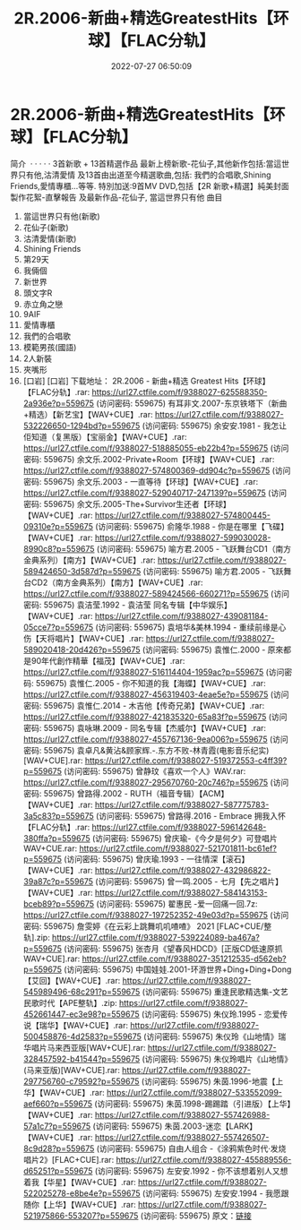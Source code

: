 ﻿---
title: 2R.2006-新曲+精选GreatestHits【环球】【FLAC分轨】
date: 2022-07-27 06:50:09
categories: WAV车载音乐、镜像
tags: None
---
# 2R.2006-新曲+精选GreatestHits【环球】【FLAC分轨】

简介  · · · · ·
3首新歌 + 13首精選作品
最新上榜新歌-花仙子,其他新作包括:當這世界只有他,沽清愛情
及13首由出道至今精選歌曲,包括: 我們的合唱歌,Shining Friends,愛情專櫃…等等.
特別加送:9首MV DVD,包括【2R 新歌+精選】純美封面製作花絮-直擊報告
及最新作品-花仙子, 當這世界只有他
曲目
01. 當這世界只有他(新歌)
02. 花仙子(新歌)
03. 沽清愛情(新歌)
04. Shining Friends
05. 第29天
06. 我倆個
07. 新世界
08. 頭文字R
09. 赤立角之戀
10. 9AIF
11. 愛情專櫃
12. 我們的合唱歌
13. 模範男孩(國語)
14. 2人新裝
15. 夾嘴形
16. [口岩] [口岩]
下载地址：
2R.2006 - 新曲+精选 Greatest Hits【环球】【FLAC分轨】.rar: https://url27.ctfile.com/f/9388027-625588350-2a936e?p=559675
(访问密码: 559675)
有耳非文.2007-东京铁塔下（新曲+精选）【新艺宝】【WAV+CUE】.rar: https://url27.ctfile.com/f/9388027-532226650-1294bd?p=559675
(访问密码: 559675)
余安安.1981 - 我怎让佢知道（复黑版）【宝丽金】【WAV+CUE】.rar: https://url27.ctfile.com/f/9388027-518885055-eb22b4?p=559675
(访问密码: 559675)
余文乐.2002-Private+Room【环球】【WAV+CUE】.rar: https://url27.ctfile.com/f/9388027-574800369-dd904c?p=559675
(访问密码: 559675)
余文乐.2003 - 一直等待【环球】【WAV+CUE】.rar: https://url27.ctfile.com/f/9388027-529040717-247139?p=559675
(访问密码: 559675)
余文乐.2005-The+Survivor生还者【环球】【WAV+CUE】.rar: https://url27.ctfile.com/f/9388027-574800445-09310e?p=559675
(访问密码: 559675)
俞隆华.1988 - 你是在哪里【飞碟】【WAV+CUE】.rar: https://url27.ctfile.com/f/9388027-599030028-8990c8?p=559675
(访问密码: 559675)
喻方君.2005 - 飞跃舞台CD1（南方金典系列）【南方】【WAV+CUE】.rar: https://url27.ctfile.com/f/9388027-589424650-3d587d?p=559675
(访问密码: 559675)
喻方君.2005 - 飞跃舞台CD2（南方金典系列）【南方】【WAV+CUE】.rar: https://url27.ctfile.com/f/9388027-589424566-660271?p=559675
(访问密码: 559675)
袁洁莹.1992 - 袁洁莹 同名专辑【中华娱乐】【WAV+CUE】.rar: https://url27.ctfile.com/f/9388027-439081184-05cce7?p=559675
(访问密码: 559675)
袁培华&美林.1994 - 重续前缘是心伤【天将唱片】【WAV+CUE】.rar: https://url27.ctfile.com/f/9388027-589020418-20d426?p=559675
(访问密码: 559675)
袁惟仁.2000 - 原來都是90年代創作精華【福茂】【WAV+CUE】.rar: https://url27.ctfile.com/f/9388027-516114404-1959ac?p=559675
(访问密码: 559675)
袁惟仁.2005 - 你不知道的我【海蝶】【WAV+CUE】.rar: https://url27.ctfile.com/f/9388027-456319403-4eae5e?p=559675
(访问密码: 559675)
袁惟仁.2014 - 木吉他【传奇兄弟】【WAV+CUE】.rar: https://url27.ctfile.com/f/9388027-421835320-65a83f?p=559675
(访问密码: 559675)
袁咏琳.2009 - 同名专辑【杰威尔】【WAV+CUE】.rar: https://url27.ctfile.com/f/9388027-455767136-9ea006?p=559675
(访问密码: 559675)
袁卓凡&黄沾&顾家辉.-.东方不败-林青霞(电影音乐纪实)[WAV+CUE].rar: https://url27.ctfile.com/f/9388027-519372553-c4ff39?p=559675
(访问密码: 559675)
曾静玟《喜欢一个人》WAV.rar: https://url27.ctfile.com/f/9388027-295670760-20c746?p=559675
(访问密码: 559675)
曾路得.2002 - RUTH（福音专辑）【ACM】【WAV+CUE】.rar: https://url27.ctfile.com/f/9388027-587775783-3a5c83?p=559675
(访问密码: 559675)
曾路得.2016 - Embrace 拥我入怀【FLAC分轨】.rar: https://url27.ctfile.com/f/9388027-596142648-380ffa?p=559675
(访问密码: 559675)
曾庆瑜-《今夕是何夕》可登唱片WAV+CUE.rar: https://url27.ctfile.com/f/9388027-521701811-bc61ef?p=559675
(访问密码: 559675)
曾庆瑜.1993 - 一往情深【滚石】【WAV+CUE】.rar: https://url27.ctfile.com/f/9388027-432986822-39a87c?p=559675
(访问密码: 559675)
曾一鸣.2005 - 七月【先之唱片】【WAV+CUE】.rar: https://url27.ctfile.com/f/9388027-584143153-bceb89?p=559675
(访问密码: 559675)
翟惠民 -爱一回痛一回.7z: https://url27.ctfile.com/f/9388027-197252352-49e03d?p=559675
(访问密码: 559675)
詹雯婷《在云彩上跳舞叽叽喳喳》 2021 [FLAC+CUE/整轨].zip: https://url27.ctfile.com/f/9388027-539224089-ba467a?p=559675
(访问密码: 559675)
张杏月《望春风HDCD》[正版CD低速原抓WAV+CUE].rar: https://url27.ctfile.com/f/9388027-351212535-d562eb?p=559675
(访问密码: 559675)
中国娃娃.2001-环游世界+Ding+Ding+Dong【艾回】【WAV+CUE】.rar: https://url27.ctfile.com/f/9388027-545989496-68c291?p=559675
(访问密码: 559675)
重逢民歌精选集-文艺民歌时代【APE整轨】.zip: https://url27.ctfile.com/f/9388027-452661447-ec3e98?p=559675
(访问密码: 559675)
朱仪玲.1995 - 恋爱传说【瑞华】【WAV+CUE】.rar: https://url27.ctfile.com/f/9388027-500458876-4d2583?p=559675
(访问密码: 559675)
朱仪玲《山地情》瑞华唱片马来西亚版[WAV+CUE].rar: https://url27.ctfile.com/f/9388027-328457592-b41544?p=559675
(访问密码: 559675)
朱仪玲唱片《山地情》(马来亚版)[WAV+CUE].rar: https://url27.ctfile.com/f/9388027-297756760-c79592?p=559675
(访问密码: 559675)
朱茵.1996-地震【上华】【WAV+CUE】.rar: https://url27.ctfile.com/f/9388027-533552099-aef660?p=559675
(访问密码: 559675)
朱茵.1998-踢踢踏（引进版）【上华】【WAV+CUE】.rar: https://url27.ctfile.com/f/9388027-557426988-57a1c7?p=559675
(访问密码: 559675)
朱茵.2003-迷恋【LARK】【WAV+CUE】.rar: https://url27.ctfile.com/f/9388027-557426507-8c9d28?p=559675
(访问密码: 559675)
自由人组合 -《涂鸦紫色时代·发烧唱片2》[FLAC+CUE].rar: https://url27.ctfile.com/f/9388027-455889556-d65251?p=559675
(访问密码: 559675)
左安安.1992 - 你不该想着别人又想着我【华星】【WAV+CUE】.rar: https://url27.ctfile.com/f/9388027-522025278-e8be4e?p=559675
(访问密码: 559675)
左安安.1994 - 我愿跟随你【上华】【WAV+CUE】.rar: https://url27.ctfile.com/f/9388027-521975866-553207?p=559675
(访问密码: 559675)
原文：[链接](https://blog.sina.com.cn/s/blog_1647c7e7601030ykl.html)